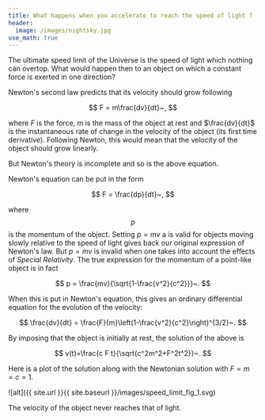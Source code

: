 ```yaml
---
title: What happens when you accelerate to reach the speed of light ?
header:
  image: /images/nightsky.jpg
use_math: true
---
```


The ultimate speed limit of the Universe is the speed of light which nothing can overtop. What would happen then to an object on which a constant force is exerted in one direction?

Newton's second law predicts that its velocity should grow following

$$
 F = m\frac{dv}{dt}~,
$$

where $F$ is the force, $m$ is the mass of the object at rest and $\frac{dv}{dt}$ is the instantaneous rate of change in the velocity of the object (its first time derivative). Following Newton, this would mean that the velocity of the object should grow linearly.

But Newton's theory is incomplete and so is the above equation.

Newton's equation can be put in the form

$$
 F = \frac{dp}{dt}~,
$$

where $$p$$ is the momentum of the object. Setting $p=mv$ a is valid for objects moving slowly relative to the speed of light gives back our original expression of Newton's law. But $p=mv$ is invalid when one takes into account the effects of *Special Relativity*. The true expression for the momentum of a point-like object is in fact

$$
 p = \frac{mv}{\sqrt{1-\frac{v^2}{c^2}}}~.
$$

When this is put in Newton's equation, this gives an ordinary differential equation for the evolution of the velocity:

$$
 \frac{dv}{dt} = \frac{F}{m}\left(1-\frac{v^2}{c^2}\right)^{3/2}~.
$$

By imposing that the object is initially at rest, the solution of the above is

$$
 v(t)=\frac{c F t}{\sqrt{c^2m^2+F^2t^2}}~.
$$

Here is a plot of the solution along with the Newtonian solution with $F=m=c=1$.

![alt]({{ site.url }}{{ site.baseurl }}/images/speed_limit_fig_1.svg)

The velocity of the object never reaches that of light.
